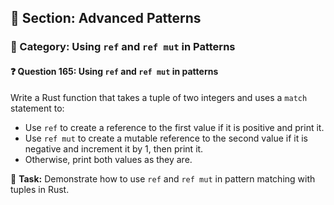 ## 📘 Section: Advanced Patterns  
### 🔹 Category: Using `ref` and `ref mut` in Patterns  
#### ❓ Question 165: Using `ref` and `ref mut` in patterns

Write a Rust function that takes a tuple of two integers and uses a `match` statement to:

- Use `ref` to create a reference to the first value if it is positive and print it.
- Use `ref mut` to create a mutable reference to the second value if it is negative and increment it by 1, then print it.
- Otherwise, print both values as they are.

🔧 **Task:** Demonstrate how to use `ref` and `ref mut` in pattern matching with tuples in Rust.
